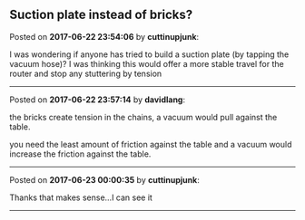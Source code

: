## Suction plate instead of bricks?
Posted on **2017-06-22 23:54:06** by **cuttinupjunk**:

I was wondering if anyone has tried to build a suction plate (by tapping the vacuum hose)? I was thinking this would offer a more stable travel for the router and stop any stuttering by tension

---

Posted on **2017-06-22 23:57:14** by **davidlang**:

the bricks create tension in the chains, a vacuum would pull against the table.



you need the least amount of friction against the table and a vacuum would increase the friction against the table.

---

Posted on **2017-06-23 00:00:35** by **cuttinupjunk**:

Thanks that makes sense...I can see it

---

